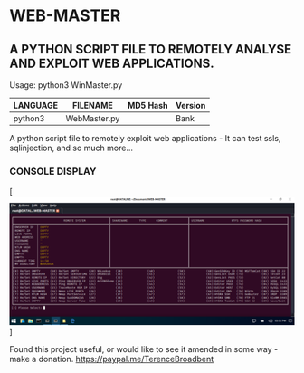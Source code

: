 # WEB-MASTER
## A PYTHON SCRIPT FILE TO REMOTELY ANALYSE AND EXPLOIT WEB APPLICATIONS.

Usage: python3 WinMaster.py

| LANGUAGE  | FILENAME         | MD5 Hash                         | Version |
|------     |------            | -------                          | ----    |
| python3   | WebMaster.py     |                                  | Bank    |

A python script file to remotely exploit web applications - It can test ssls, sqlinjection, and so much more...

### CONSOLE DISPLAY
[![WinMaster](https://github.com/BroadbentT/WEB-MASTER/blob/master/picture1.png)]

Found this project useful, or would like to see it amended in some way - make a donation.
https://paypal.me/TerenceBroadbent
